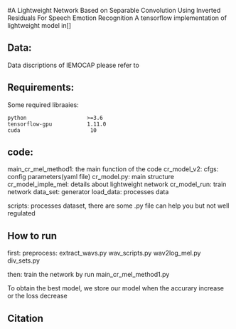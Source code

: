 #A Lightweight Network Based on Separable Convolution Using Inverted Residuals For Speech Emotion Recognition
A tensorflow implementation of lightweight model in[]

## Data:
Data discriptions of IEMOCAP please refer to 
## Requirements:
Some required libraaies:
```
python                   >=3.6   
tensorflow-gpu           1.11.0
cuda                      10
```

## code:
main_cr_mel_method1: the main function of the code
cr_model_v2:
    cfgs: config parameters(yaml file)
    cr_model.py: main structure
    cr_model_imple_mel: details about lightweight network
    cr_model_run: train network
    data_set: generator 
    load_data: processes data

scripts: processes dataset, there are some .py file can help you but not well regulated

## How to run
first: preprocess:
            extract_wavs.py
            wav_scripts.py
            wav2log_mel.py
            div_sets.py
            
then: train the network by run main_cr_mel_method1.py

To obtain the best model, we store our model when the accurary increase or the loss decrease

## Citation


    